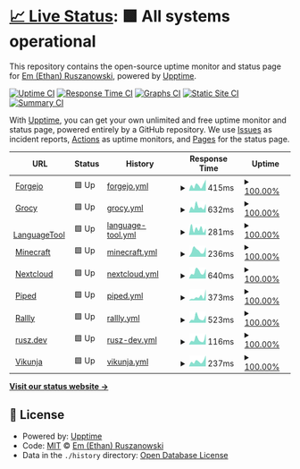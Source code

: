 # [📈 Live Status](https://ethanrusz.github.io/status): <!--live status--> **🟩 All systems operational**

This repository contains the open-source uptime monitor and status page for [Em (Ethan) Ruszanowski](https://rusz.dev), powered by [Upptime](https://github.com/upptime/upptime).

[![Uptime CI](https://github.com/ethanrusz/status/workflows/Uptime%20CI/badge.svg)](https://github.com/ethanrusz/status/actions?query=workflow%3A%22Uptime+CI%22)
[![Response Time CI](https://github.com/ethanrusz/status/workflows/Response%20Time%20CI/badge.svg)](https://github.com/ethanrusz/status/actions?query=workflow%3A%22Response+Time+CI%22)
[![Graphs CI](https://github.com/ethanrusz/status/workflows/Graphs%20CI/badge.svg)](https://github.com/ethanrusz/status/actions?query=workflow%3A%22Graphs+CI%22)
[![Static Site CI](https://github.com/ethanrusz/status/workflows/Static%20Site%20CI/badge.svg)](https://github.com/ethanrusz/status/actions?query=workflow%3A%22Static+Site+CI%22)
[![Summary CI](https://github.com/ethanrusz/status/workflows/Summary%20CI/badge.svg)](https://github.com/ethanrusz/status/actions?query=workflow%3A%22Summary+CI%22)

With [Upptime](https://upptime.js.org), you can get your own unlimited and free uptime monitor and status page, powered entirely by a GitHub repository. We use [Issues](https://github.com/ethanrusz/status/issues) as incident reports, [Actions](https://github.com/ethanrusz/status/actions) as uptime monitors, and [Pages](https://ethanrusz.github.io/status) for the status page.

<!--start: status pages-->
<!-- This summary is generated by Upptime (https://github.com/upptime/upptime) -->
<!-- Do not edit this manually, your changes will be overwritten -->
<!-- prettier-ignore -->
| URL | Status | History | Response Time | Uptime |
| --- | ------ | ------- | ------------- | ------ |
| <img alt="" src="https://icons.duckduckgo.com/ip3/git.beans.team.ico" height="13"> [Forgejo](https://git.beans.team) | 🟩 Up | [forgejo.yml](https://github.com/ethanrusz/status/commits/HEAD/history/forgejo.yml) | <details><summary><img alt="Response time graph" src="./graphs/forgejo/response-time-week.png" height="20"> 415ms</summary><br><a href="https://ethanrusz.github.io/status/history/forgejo"><img alt="Response time 444" src="https://img.shields.io/endpoint?url=https%3A%2F%2Fraw.githubusercontent.com%2Fethanrusz%2Fstatus%2FHEAD%2Fapi%2Fforgejo%2Fresponse-time.json"></a><br><a href="https://ethanrusz.github.io/status/history/forgejo"><img alt="24-hour response time 488" src="https://img.shields.io/endpoint?url=https%3A%2F%2Fraw.githubusercontent.com%2Fethanrusz%2Fstatus%2FHEAD%2Fapi%2Fforgejo%2Fresponse-time-day.json"></a><br><a href="https://ethanrusz.github.io/status/history/forgejo"><img alt="7-day response time 415" src="https://img.shields.io/endpoint?url=https%3A%2F%2Fraw.githubusercontent.com%2Fethanrusz%2Fstatus%2FHEAD%2Fapi%2Fforgejo%2Fresponse-time-week.json"></a><br><a href="https://ethanrusz.github.io/status/history/forgejo"><img alt="30-day response time 405" src="https://img.shields.io/endpoint?url=https%3A%2F%2Fraw.githubusercontent.com%2Fethanrusz%2Fstatus%2FHEAD%2Fapi%2Fforgejo%2Fresponse-time-month.json"></a><br><a href="https://ethanrusz.github.io/status/history/forgejo"><img alt="1-year response time 444" src="https://img.shields.io/endpoint?url=https%3A%2F%2Fraw.githubusercontent.com%2Fethanrusz%2Fstatus%2FHEAD%2Fapi%2Fforgejo%2Fresponse-time-year.json"></a></details> | <details><summary><a href="https://ethanrusz.github.io/status/history/forgejo">100.00%</a></summary><a href="https://ethanrusz.github.io/status/history/forgejo"><img alt="All-time uptime 99.86%" src="https://img.shields.io/endpoint?url=https%3A%2F%2Fraw.githubusercontent.com%2Fethanrusz%2Fstatus%2FHEAD%2Fapi%2Fforgejo%2Fuptime.json"></a><br><a href="https://ethanrusz.github.io/status/history/forgejo"><img alt="24-hour uptime 100.00%" src="https://img.shields.io/endpoint?url=https%3A%2F%2Fraw.githubusercontent.com%2Fethanrusz%2Fstatus%2FHEAD%2Fapi%2Fforgejo%2Fuptime-day.json"></a><br><a href="https://ethanrusz.github.io/status/history/forgejo"><img alt="7-day uptime 100.00%" src="https://img.shields.io/endpoint?url=https%3A%2F%2Fraw.githubusercontent.com%2Fethanrusz%2Fstatus%2FHEAD%2Fapi%2Fforgejo%2Fuptime-week.json"></a><br><a href="https://ethanrusz.github.io/status/history/forgejo"><img alt="30-day uptime 100.00%" src="https://img.shields.io/endpoint?url=https%3A%2F%2Fraw.githubusercontent.com%2Fethanrusz%2Fstatus%2FHEAD%2Fapi%2Fforgejo%2Fuptime-month.json"></a><br><a href="https://ethanrusz.github.io/status/history/forgejo"><img alt="1-year uptime 99.86%" src="https://img.shields.io/endpoint?url=https%3A%2F%2Fraw.githubusercontent.com%2Fethanrusz%2Fstatus%2FHEAD%2Fapi%2Fforgejo%2Fuptime-year.json"></a></details>
| <img alt="" src="https://icons.duckduckgo.com/ip3/grocy.beans.team.ico" height="13"> [Grocy](https://grocy.beans.team) | 🟩 Up | [grocy.yml](https://github.com/ethanrusz/status/commits/HEAD/history/grocy.yml) | <details><summary><img alt="Response time graph" src="./graphs/grocy/response-time-week.png" height="20"> 632ms</summary><br><a href="https://ethanrusz.github.io/status/history/grocy"><img alt="Response time 674" src="https://img.shields.io/endpoint?url=https%3A%2F%2Fraw.githubusercontent.com%2Fethanrusz%2Fstatus%2FHEAD%2Fapi%2Fgrocy%2Fresponse-time.json"></a><br><a href="https://ethanrusz.github.io/status/history/grocy"><img alt="24-hour response time 663" src="https://img.shields.io/endpoint?url=https%3A%2F%2Fraw.githubusercontent.com%2Fethanrusz%2Fstatus%2FHEAD%2Fapi%2Fgrocy%2Fresponse-time-day.json"></a><br><a href="https://ethanrusz.github.io/status/history/grocy"><img alt="7-day response time 632" src="https://img.shields.io/endpoint?url=https%3A%2F%2Fraw.githubusercontent.com%2Fethanrusz%2Fstatus%2FHEAD%2Fapi%2Fgrocy%2Fresponse-time-week.json"></a><br><a href="https://ethanrusz.github.io/status/history/grocy"><img alt="30-day response time 623" src="https://img.shields.io/endpoint?url=https%3A%2F%2Fraw.githubusercontent.com%2Fethanrusz%2Fstatus%2FHEAD%2Fapi%2Fgrocy%2Fresponse-time-month.json"></a><br><a href="https://ethanrusz.github.io/status/history/grocy"><img alt="1-year response time 674" src="https://img.shields.io/endpoint?url=https%3A%2F%2Fraw.githubusercontent.com%2Fethanrusz%2Fstatus%2FHEAD%2Fapi%2Fgrocy%2Fresponse-time-year.json"></a></details> | <details><summary><a href="https://ethanrusz.github.io/status/history/grocy">100.00%</a></summary><a href="https://ethanrusz.github.io/status/history/grocy"><img alt="All-time uptime 99.88%" src="https://img.shields.io/endpoint?url=https%3A%2F%2Fraw.githubusercontent.com%2Fethanrusz%2Fstatus%2FHEAD%2Fapi%2Fgrocy%2Fuptime.json"></a><br><a href="https://ethanrusz.github.io/status/history/grocy"><img alt="24-hour uptime 100.00%" src="https://img.shields.io/endpoint?url=https%3A%2F%2Fraw.githubusercontent.com%2Fethanrusz%2Fstatus%2FHEAD%2Fapi%2Fgrocy%2Fuptime-day.json"></a><br><a href="https://ethanrusz.github.io/status/history/grocy"><img alt="7-day uptime 100.00%" src="https://img.shields.io/endpoint?url=https%3A%2F%2Fraw.githubusercontent.com%2Fethanrusz%2Fstatus%2FHEAD%2Fapi%2Fgrocy%2Fuptime-week.json"></a><br><a href="https://ethanrusz.github.io/status/history/grocy"><img alt="30-day uptime 100.00%" src="https://img.shields.io/endpoint?url=https%3A%2F%2Fraw.githubusercontent.com%2Fethanrusz%2Fstatus%2FHEAD%2Fapi%2Fgrocy%2Fuptime-month.json"></a><br><a href="https://ethanrusz.github.io/status/history/grocy"><img alt="1-year uptime 99.88%" src="https://img.shields.io/endpoint?url=https%3A%2F%2Fraw.githubusercontent.com%2Fethanrusz%2Fstatus%2FHEAD%2Fapi%2Fgrocy%2Fuptime-year.json"></a></details>
| <img alt="" src="https://icons.duckduckgo.com/ip3/lt.beans.team.ico" height="13"> [LanguageTool](https://lt.beans.team/v2/languages) | 🟩 Up | [language-tool.yml](https://github.com/ethanrusz/status/commits/HEAD/history/language-tool.yml) | <details><summary><img alt="Response time graph" src="./graphs/language-tool/response-time-week.png" height="20"> 281ms</summary><br><a href="https://ethanrusz.github.io/status/history/language-tool"><img alt="Response time 341" src="https://img.shields.io/endpoint?url=https%3A%2F%2Fraw.githubusercontent.com%2Fethanrusz%2Fstatus%2FHEAD%2Fapi%2Flanguage-tool%2Fresponse-time.json"></a><br><a href="https://ethanrusz.github.io/status/history/language-tool"><img alt="24-hour response time 315" src="https://img.shields.io/endpoint?url=https%3A%2F%2Fraw.githubusercontent.com%2Fethanrusz%2Fstatus%2FHEAD%2Fapi%2Flanguage-tool%2Fresponse-time-day.json"></a><br><a href="https://ethanrusz.github.io/status/history/language-tool"><img alt="7-day response time 281" src="https://img.shields.io/endpoint?url=https%3A%2F%2Fraw.githubusercontent.com%2Fethanrusz%2Fstatus%2FHEAD%2Fapi%2Flanguage-tool%2Fresponse-time-week.json"></a><br><a href="https://ethanrusz.github.io/status/history/language-tool"><img alt="30-day response time 283" src="https://img.shields.io/endpoint?url=https%3A%2F%2Fraw.githubusercontent.com%2Fethanrusz%2Fstatus%2FHEAD%2Fapi%2Flanguage-tool%2Fresponse-time-month.json"></a><br><a href="https://ethanrusz.github.io/status/history/language-tool"><img alt="1-year response time 341" src="https://img.shields.io/endpoint?url=https%3A%2F%2Fraw.githubusercontent.com%2Fethanrusz%2Fstatus%2FHEAD%2Fapi%2Flanguage-tool%2Fresponse-time-year.json"></a></details> | <details><summary><a href="https://ethanrusz.github.io/status/history/language-tool">100.00%</a></summary><a href="https://ethanrusz.github.io/status/history/language-tool"><img alt="All-time uptime 99.86%" src="https://img.shields.io/endpoint?url=https%3A%2F%2Fraw.githubusercontent.com%2Fethanrusz%2Fstatus%2FHEAD%2Fapi%2Flanguage-tool%2Fuptime.json"></a><br><a href="https://ethanrusz.github.io/status/history/language-tool"><img alt="24-hour uptime 100.00%" src="https://img.shields.io/endpoint?url=https%3A%2F%2Fraw.githubusercontent.com%2Fethanrusz%2Fstatus%2FHEAD%2Fapi%2Flanguage-tool%2Fuptime-day.json"></a><br><a href="https://ethanrusz.github.io/status/history/language-tool"><img alt="7-day uptime 100.00%" src="https://img.shields.io/endpoint?url=https%3A%2F%2Fraw.githubusercontent.com%2Fethanrusz%2Fstatus%2FHEAD%2Fapi%2Flanguage-tool%2Fuptime-week.json"></a><br><a href="https://ethanrusz.github.io/status/history/language-tool"><img alt="30-day uptime 100.00%" src="https://img.shields.io/endpoint?url=https%3A%2F%2Fraw.githubusercontent.com%2Fethanrusz%2Fstatus%2FHEAD%2Fapi%2Flanguage-tool%2Fuptime-month.json"></a><br><a href="https://ethanrusz.github.io/status/history/language-tool"><img alt="1-year uptime 99.86%" src="https://img.shields.io/endpoint?url=https%3A%2F%2Fraw.githubusercontent.com%2Fethanrusz%2Fstatus%2FHEAD%2Fapi%2Flanguage-tool%2Fuptime-year.json"></a></details>
| <img alt="" src="https://icons.duckduckgo.com/ip3/horseplay.space.ico" height="13"> [Minecraft](https://horseplay.space) | 🟩 Up | [minecraft.yml](https://github.com/ethanrusz/status/commits/HEAD/history/minecraft.yml) | <details><summary><img alt="Response time graph" src="./graphs/minecraft/response-time-week.png" height="20"> 236ms</summary><br><a href="https://ethanrusz.github.io/status/history/minecraft"><img alt="Response time 337" src="https://img.shields.io/endpoint?url=https%3A%2F%2Fraw.githubusercontent.com%2Fethanrusz%2Fstatus%2FHEAD%2Fapi%2Fminecraft%2Fresponse-time.json"></a><br><a href="https://ethanrusz.github.io/status/history/minecraft"><img alt="24-hour response time 218" src="https://img.shields.io/endpoint?url=https%3A%2F%2Fraw.githubusercontent.com%2Fethanrusz%2Fstatus%2FHEAD%2Fapi%2Fminecraft%2Fresponse-time-day.json"></a><br><a href="https://ethanrusz.github.io/status/history/minecraft"><img alt="7-day response time 236" src="https://img.shields.io/endpoint?url=https%3A%2F%2Fraw.githubusercontent.com%2Fethanrusz%2Fstatus%2FHEAD%2Fapi%2Fminecraft%2Fresponse-time-week.json"></a><br><a href="https://ethanrusz.github.io/status/history/minecraft"><img alt="30-day response time 254" src="https://img.shields.io/endpoint?url=https%3A%2F%2Fraw.githubusercontent.com%2Fethanrusz%2Fstatus%2FHEAD%2Fapi%2Fminecraft%2Fresponse-time-month.json"></a><br><a href="https://ethanrusz.github.io/status/history/minecraft"><img alt="1-year response time 337" src="https://img.shields.io/endpoint?url=https%3A%2F%2Fraw.githubusercontent.com%2Fethanrusz%2Fstatus%2FHEAD%2Fapi%2Fminecraft%2Fresponse-time-year.json"></a></details> | <details><summary><a href="https://ethanrusz.github.io/status/history/minecraft">100.00%</a></summary><a href="https://ethanrusz.github.io/status/history/minecraft"><img alt="All-time uptime 99.71%" src="https://img.shields.io/endpoint?url=https%3A%2F%2Fraw.githubusercontent.com%2Fethanrusz%2Fstatus%2FHEAD%2Fapi%2Fminecraft%2Fuptime.json"></a><br><a href="https://ethanrusz.github.io/status/history/minecraft"><img alt="24-hour uptime 100.00%" src="https://img.shields.io/endpoint?url=https%3A%2F%2Fraw.githubusercontent.com%2Fethanrusz%2Fstatus%2FHEAD%2Fapi%2Fminecraft%2Fuptime-day.json"></a><br><a href="https://ethanrusz.github.io/status/history/minecraft"><img alt="7-day uptime 100.00%" src="https://img.shields.io/endpoint?url=https%3A%2F%2Fraw.githubusercontent.com%2Fethanrusz%2Fstatus%2FHEAD%2Fapi%2Fminecraft%2Fuptime-week.json"></a><br><a href="https://ethanrusz.github.io/status/history/minecraft"><img alt="30-day uptime 100.00%" src="https://img.shields.io/endpoint?url=https%3A%2F%2Fraw.githubusercontent.com%2Fethanrusz%2Fstatus%2FHEAD%2Fapi%2Fminecraft%2Fuptime-month.json"></a><br><a href="https://ethanrusz.github.io/status/history/minecraft"><img alt="1-year uptime 99.71%" src="https://img.shields.io/endpoint?url=https%3A%2F%2Fraw.githubusercontent.com%2Fethanrusz%2Fstatus%2FHEAD%2Fapi%2Fminecraft%2Fuptime-year.json"></a></details>
| <img alt="" src="https://icons.duckduckgo.com/ip3/cloud.beans.team.ico" height="13"> [Nextcloud](https://cloud.beans.team) | 🟩 Up | [nextcloud.yml](https://github.com/ethanrusz/status/commits/HEAD/history/nextcloud.yml) | <details><summary><img alt="Response time graph" src="./graphs/nextcloud/response-time-week.png" height="20"> 640ms</summary><br><a href="https://ethanrusz.github.io/status/history/nextcloud"><img alt="Response time 898" src="https://img.shields.io/endpoint?url=https%3A%2F%2Fraw.githubusercontent.com%2Fethanrusz%2Fstatus%2FHEAD%2Fapi%2Fnextcloud%2Fresponse-time.json"></a><br><a href="https://ethanrusz.github.io/status/history/nextcloud"><img alt="24-hour response time 771" src="https://img.shields.io/endpoint?url=https%3A%2F%2Fraw.githubusercontent.com%2Fethanrusz%2Fstatus%2FHEAD%2Fapi%2Fnextcloud%2Fresponse-time-day.json"></a><br><a href="https://ethanrusz.github.io/status/history/nextcloud"><img alt="7-day response time 640" src="https://img.shields.io/endpoint?url=https%3A%2F%2Fraw.githubusercontent.com%2Fethanrusz%2Fstatus%2FHEAD%2Fapi%2Fnextcloud%2Fresponse-time-week.json"></a><br><a href="https://ethanrusz.github.io/status/history/nextcloud"><img alt="30-day response time 642" src="https://img.shields.io/endpoint?url=https%3A%2F%2Fraw.githubusercontent.com%2Fethanrusz%2Fstatus%2FHEAD%2Fapi%2Fnextcloud%2Fresponse-time-month.json"></a><br><a href="https://ethanrusz.github.io/status/history/nextcloud"><img alt="1-year response time 898" src="https://img.shields.io/endpoint?url=https%3A%2F%2Fraw.githubusercontent.com%2Fethanrusz%2Fstatus%2FHEAD%2Fapi%2Fnextcloud%2Fresponse-time-year.json"></a></details> | <details><summary><a href="https://ethanrusz.github.io/status/history/nextcloud">100.00%</a></summary><a href="https://ethanrusz.github.io/status/history/nextcloud"><img alt="All-time uptime 99.89%" src="https://img.shields.io/endpoint?url=https%3A%2F%2Fraw.githubusercontent.com%2Fethanrusz%2Fstatus%2FHEAD%2Fapi%2Fnextcloud%2Fuptime.json"></a><br><a href="https://ethanrusz.github.io/status/history/nextcloud"><img alt="24-hour uptime 100.00%" src="https://img.shields.io/endpoint?url=https%3A%2F%2Fraw.githubusercontent.com%2Fethanrusz%2Fstatus%2FHEAD%2Fapi%2Fnextcloud%2Fuptime-day.json"></a><br><a href="https://ethanrusz.github.io/status/history/nextcloud"><img alt="7-day uptime 100.00%" src="https://img.shields.io/endpoint?url=https%3A%2F%2Fraw.githubusercontent.com%2Fethanrusz%2Fstatus%2FHEAD%2Fapi%2Fnextcloud%2Fuptime-week.json"></a><br><a href="https://ethanrusz.github.io/status/history/nextcloud"><img alt="30-day uptime 100.00%" src="https://img.shields.io/endpoint?url=https%3A%2F%2Fraw.githubusercontent.com%2Fethanrusz%2Fstatus%2FHEAD%2Fapi%2Fnextcloud%2Fuptime-month.json"></a><br><a href="https://ethanrusz.github.io/status/history/nextcloud"><img alt="1-year uptime 99.89%" src="https://img.shields.io/endpoint?url=https%3A%2F%2Fraw.githubusercontent.com%2Fethanrusz%2Fstatus%2FHEAD%2Fapi%2Fnextcloud%2Fuptime-year.json"></a></details>
| <img alt="" src="https://icons.duckduckgo.com/ip3/piped.beans.team.ico" height="13"> [Piped](https://piped.beans.team) | 🟩 Up | [piped.yml](https://github.com/ethanrusz/status/commits/HEAD/history/piped.yml) | <details><summary><img alt="Response time graph" src="./graphs/piped/response-time-week.png" height="20"> 373ms</summary><br><a href="https://ethanrusz.github.io/status/history/piped"><img alt="Response time 305" src="https://img.shields.io/endpoint?url=https%3A%2F%2Fraw.githubusercontent.com%2Fethanrusz%2Fstatus%2FHEAD%2Fapi%2Fpiped%2Fresponse-time.json"></a><br><a href="https://ethanrusz.github.io/status/history/piped"><img alt="24-hour response time 457" src="https://img.shields.io/endpoint?url=https%3A%2F%2Fraw.githubusercontent.com%2Fethanrusz%2Fstatus%2FHEAD%2Fapi%2Fpiped%2Fresponse-time-day.json"></a><br><a href="https://ethanrusz.github.io/status/history/piped"><img alt="7-day response time 373" src="https://img.shields.io/endpoint?url=https%3A%2F%2Fraw.githubusercontent.com%2Fethanrusz%2Fstatus%2FHEAD%2Fapi%2Fpiped%2Fresponse-time-week.json"></a><br><a href="https://ethanrusz.github.io/status/history/piped"><img alt="30-day response time 262" src="https://img.shields.io/endpoint?url=https%3A%2F%2Fraw.githubusercontent.com%2Fethanrusz%2Fstatus%2FHEAD%2Fapi%2Fpiped%2Fresponse-time-month.json"></a><br><a href="https://ethanrusz.github.io/status/history/piped"><img alt="1-year response time 305" src="https://img.shields.io/endpoint?url=https%3A%2F%2Fraw.githubusercontent.com%2Fethanrusz%2Fstatus%2FHEAD%2Fapi%2Fpiped%2Fresponse-time-year.json"></a></details> | <details><summary><a href="https://ethanrusz.github.io/status/history/piped">100.00%</a></summary><a href="https://ethanrusz.github.io/status/history/piped"><img alt="All-time uptime 99.88%" src="https://img.shields.io/endpoint?url=https%3A%2F%2Fraw.githubusercontent.com%2Fethanrusz%2Fstatus%2FHEAD%2Fapi%2Fpiped%2Fuptime.json"></a><br><a href="https://ethanrusz.github.io/status/history/piped"><img alt="24-hour uptime 100.00%" src="https://img.shields.io/endpoint?url=https%3A%2F%2Fraw.githubusercontent.com%2Fethanrusz%2Fstatus%2FHEAD%2Fapi%2Fpiped%2Fuptime-day.json"></a><br><a href="https://ethanrusz.github.io/status/history/piped"><img alt="7-day uptime 100.00%" src="https://img.shields.io/endpoint?url=https%3A%2F%2Fraw.githubusercontent.com%2Fethanrusz%2Fstatus%2FHEAD%2Fapi%2Fpiped%2Fuptime-week.json"></a><br><a href="https://ethanrusz.github.io/status/history/piped"><img alt="30-day uptime 100.00%" src="https://img.shields.io/endpoint?url=https%3A%2F%2Fraw.githubusercontent.com%2Fethanrusz%2Fstatus%2FHEAD%2Fapi%2Fpiped%2Fuptime-month.json"></a><br><a href="https://ethanrusz.github.io/status/history/piped"><img alt="1-year uptime 99.88%" src="https://img.shields.io/endpoint?url=https%3A%2F%2Fraw.githubusercontent.com%2Fethanrusz%2Fstatus%2FHEAD%2Fapi%2Fpiped%2Fuptime-year.json"></a></details>
| <img alt="" src="https://icons.duckduckgo.com/ip3/rallly.beans.team.ico" height="13"> [Rallly](https://rallly.beans.team) | 🟩 Up | [rallly.yml](https://github.com/ethanrusz/status/commits/HEAD/history/rallly.yml) | <details><summary><img alt="Response time graph" src="./graphs/rallly/response-time-week.png" height="20"> 523ms</summary><br><a href="https://ethanrusz.github.io/status/history/rallly"><img alt="Response time 480" src="https://img.shields.io/endpoint?url=https%3A%2F%2Fraw.githubusercontent.com%2Fethanrusz%2Fstatus%2FHEAD%2Fapi%2Frallly%2Fresponse-time.json"></a><br><a href="https://ethanrusz.github.io/status/history/rallly"><img alt="24-hour response time 454" src="https://img.shields.io/endpoint?url=https%3A%2F%2Fraw.githubusercontent.com%2Fethanrusz%2Fstatus%2FHEAD%2Fapi%2Frallly%2Fresponse-time-day.json"></a><br><a href="https://ethanrusz.github.io/status/history/rallly"><img alt="7-day response time 523" src="https://img.shields.io/endpoint?url=https%3A%2F%2Fraw.githubusercontent.com%2Fethanrusz%2Fstatus%2FHEAD%2Fapi%2Frallly%2Fresponse-time-week.json"></a><br><a href="https://ethanrusz.github.io/status/history/rallly"><img alt="30-day response time 447" src="https://img.shields.io/endpoint?url=https%3A%2F%2Fraw.githubusercontent.com%2Fethanrusz%2Fstatus%2FHEAD%2Fapi%2Frallly%2Fresponse-time-month.json"></a><br><a href="https://ethanrusz.github.io/status/history/rallly"><img alt="1-year response time 480" src="https://img.shields.io/endpoint?url=https%3A%2F%2Fraw.githubusercontent.com%2Fethanrusz%2Fstatus%2FHEAD%2Fapi%2Frallly%2Fresponse-time-year.json"></a></details> | <details><summary><a href="https://ethanrusz.github.io/status/history/rallly">100.00%</a></summary><a href="https://ethanrusz.github.io/status/history/rallly"><img alt="All-time uptime 99.90%" src="https://img.shields.io/endpoint?url=https%3A%2F%2Fraw.githubusercontent.com%2Fethanrusz%2Fstatus%2FHEAD%2Fapi%2Frallly%2Fuptime.json"></a><br><a href="https://ethanrusz.github.io/status/history/rallly"><img alt="24-hour uptime 100.00%" src="https://img.shields.io/endpoint?url=https%3A%2F%2Fraw.githubusercontent.com%2Fethanrusz%2Fstatus%2FHEAD%2Fapi%2Frallly%2Fuptime-day.json"></a><br><a href="https://ethanrusz.github.io/status/history/rallly"><img alt="7-day uptime 100.00%" src="https://img.shields.io/endpoint?url=https%3A%2F%2Fraw.githubusercontent.com%2Fethanrusz%2Fstatus%2FHEAD%2Fapi%2Frallly%2Fuptime-week.json"></a><br><a href="https://ethanrusz.github.io/status/history/rallly"><img alt="30-day uptime 100.00%" src="https://img.shields.io/endpoint?url=https%3A%2F%2Fraw.githubusercontent.com%2Fethanrusz%2Fstatus%2FHEAD%2Fapi%2Frallly%2Fuptime-month.json"></a><br><a href="https://ethanrusz.github.io/status/history/rallly"><img alt="1-year uptime 99.90%" src="https://img.shields.io/endpoint?url=https%3A%2F%2Fraw.githubusercontent.com%2Fethanrusz%2Fstatus%2FHEAD%2Fapi%2Frallly%2Fuptime-year.json"></a></details>
| <img alt="" src="https://icons.duckduckgo.com/ip3/rusz.dev.ico" height="13"> [rusz.dev](https://rusz.dev) | 🟩 Up | [rusz-dev.yml](https://github.com/ethanrusz/status/commits/HEAD/history/rusz-dev.yml) | <details><summary><img alt="Response time graph" src="./graphs/rusz-dev/response-time-week.png" height="20"> 116ms</summary><br><a href="https://ethanrusz.github.io/status/history/rusz-dev"><img alt="Response time 123" src="https://img.shields.io/endpoint?url=https%3A%2F%2Fraw.githubusercontent.com%2Fethanrusz%2Fstatus%2FHEAD%2Fapi%2Frusz-dev%2Fresponse-time.json"></a><br><a href="https://ethanrusz.github.io/status/history/rusz-dev"><img alt="24-hour response time 97" src="https://img.shields.io/endpoint?url=https%3A%2F%2Fraw.githubusercontent.com%2Fethanrusz%2Fstatus%2FHEAD%2Fapi%2Frusz-dev%2Fresponse-time-day.json"></a><br><a href="https://ethanrusz.github.io/status/history/rusz-dev"><img alt="7-day response time 116" src="https://img.shields.io/endpoint?url=https%3A%2F%2Fraw.githubusercontent.com%2Fethanrusz%2Fstatus%2FHEAD%2Fapi%2Frusz-dev%2Fresponse-time-week.json"></a><br><a href="https://ethanrusz.github.io/status/history/rusz-dev"><img alt="30-day response time 109" src="https://img.shields.io/endpoint?url=https%3A%2F%2Fraw.githubusercontent.com%2Fethanrusz%2Fstatus%2FHEAD%2Fapi%2Frusz-dev%2Fresponse-time-month.json"></a><br><a href="https://ethanrusz.github.io/status/history/rusz-dev"><img alt="1-year response time 123" src="https://img.shields.io/endpoint?url=https%3A%2F%2Fraw.githubusercontent.com%2Fethanrusz%2Fstatus%2FHEAD%2Fapi%2Frusz-dev%2Fresponse-time-year.json"></a></details> | <details><summary><a href="https://ethanrusz.github.io/status/history/rusz-dev">100.00%</a></summary><a href="https://ethanrusz.github.io/status/history/rusz-dev"><img alt="All-time uptime 100.00%" src="https://img.shields.io/endpoint?url=https%3A%2F%2Fraw.githubusercontent.com%2Fethanrusz%2Fstatus%2FHEAD%2Fapi%2Frusz-dev%2Fuptime.json"></a><br><a href="https://ethanrusz.github.io/status/history/rusz-dev"><img alt="24-hour uptime 100.00%" src="https://img.shields.io/endpoint?url=https%3A%2F%2Fraw.githubusercontent.com%2Fethanrusz%2Fstatus%2FHEAD%2Fapi%2Frusz-dev%2Fuptime-day.json"></a><br><a href="https://ethanrusz.github.io/status/history/rusz-dev"><img alt="7-day uptime 100.00%" src="https://img.shields.io/endpoint?url=https%3A%2F%2Fraw.githubusercontent.com%2Fethanrusz%2Fstatus%2FHEAD%2Fapi%2Frusz-dev%2Fuptime-week.json"></a><br><a href="https://ethanrusz.github.io/status/history/rusz-dev"><img alt="30-day uptime 100.00%" src="https://img.shields.io/endpoint?url=https%3A%2F%2Fraw.githubusercontent.com%2Fethanrusz%2Fstatus%2FHEAD%2Fapi%2Frusz-dev%2Fuptime-month.json"></a><br><a href="https://ethanrusz.github.io/status/history/rusz-dev"><img alt="1-year uptime 100.00%" src="https://img.shields.io/endpoint?url=https%3A%2F%2Fraw.githubusercontent.com%2Fethanrusz%2Fstatus%2FHEAD%2Fapi%2Frusz-dev%2Fuptime-year.json"></a></details>
| <img alt="" src="https://icons.duckduckgo.com/ip3/todo.beans.team.ico" height="13"> [Vikunja](https://todo.beans.team) | 🟩 Up | [vikunja.yml](https://github.com/ethanrusz/status/commits/HEAD/history/vikunja.yml) | <details><summary><img alt="Response time graph" src="./graphs/vikunja/response-time-week.png" height="20"> 237ms</summary><br><a href="https://ethanrusz.github.io/status/history/vikunja"><img alt="Response time 402" src="https://img.shields.io/endpoint?url=https%3A%2F%2Fraw.githubusercontent.com%2Fethanrusz%2Fstatus%2FHEAD%2Fapi%2Fvikunja%2Fresponse-time.json"></a><br><a href="https://ethanrusz.github.io/status/history/vikunja"><img alt="24-hour response time 203" src="https://img.shields.io/endpoint?url=https%3A%2F%2Fraw.githubusercontent.com%2Fethanrusz%2Fstatus%2FHEAD%2Fapi%2Fvikunja%2Fresponse-time-day.json"></a><br><a href="https://ethanrusz.github.io/status/history/vikunja"><img alt="7-day response time 237" src="https://img.shields.io/endpoint?url=https%3A%2F%2Fraw.githubusercontent.com%2Fethanrusz%2Fstatus%2FHEAD%2Fapi%2Fvikunja%2Fresponse-time-week.json"></a><br><a href="https://ethanrusz.github.io/status/history/vikunja"><img alt="30-day response time 378" src="https://img.shields.io/endpoint?url=https%3A%2F%2Fraw.githubusercontent.com%2Fethanrusz%2Fstatus%2FHEAD%2Fapi%2Fvikunja%2Fresponse-time-month.json"></a><br><a href="https://ethanrusz.github.io/status/history/vikunja"><img alt="1-year response time 402" src="https://img.shields.io/endpoint?url=https%3A%2F%2Fraw.githubusercontent.com%2Fethanrusz%2Fstatus%2FHEAD%2Fapi%2Fvikunja%2Fresponse-time-year.json"></a></details> | <details><summary><a href="https://ethanrusz.github.io/status/history/vikunja">100.00%</a></summary><a href="https://ethanrusz.github.io/status/history/vikunja"><img alt="All-time uptime 99.84%" src="https://img.shields.io/endpoint?url=https%3A%2F%2Fraw.githubusercontent.com%2Fethanrusz%2Fstatus%2FHEAD%2Fapi%2Fvikunja%2Fuptime.json"></a><br><a href="https://ethanrusz.github.io/status/history/vikunja"><img alt="24-hour uptime 100.00%" src="https://img.shields.io/endpoint?url=https%3A%2F%2Fraw.githubusercontent.com%2Fethanrusz%2Fstatus%2FHEAD%2Fapi%2Fvikunja%2Fuptime-day.json"></a><br><a href="https://ethanrusz.github.io/status/history/vikunja"><img alt="7-day uptime 100.00%" src="https://img.shields.io/endpoint?url=https%3A%2F%2Fraw.githubusercontent.com%2Fethanrusz%2Fstatus%2FHEAD%2Fapi%2Fvikunja%2Fuptime-week.json"></a><br><a href="https://ethanrusz.github.io/status/history/vikunja"><img alt="30-day uptime 99.93%" src="https://img.shields.io/endpoint?url=https%3A%2F%2Fraw.githubusercontent.com%2Fethanrusz%2Fstatus%2FHEAD%2Fapi%2Fvikunja%2Fuptime-month.json"></a><br><a href="https://ethanrusz.github.io/status/history/vikunja"><img alt="1-year uptime 99.84%" src="https://img.shields.io/endpoint?url=https%3A%2F%2Fraw.githubusercontent.com%2Fethanrusz%2Fstatus%2FHEAD%2Fapi%2Fvikunja%2Fuptime-year.json"></a></details>

<!--end: status pages-->

[**Visit our status website →**](https://ethanrusz.github.io/status)

## 📄 License

- Powered by: [Upptime](https://github.com/upptime/upptime)
- Code: [MIT](./LICENSE) © [Em (Ethan) Ruszanowski](https://rusz.dev)
- Data in the `./history` directory: [Open Database License](https://opendatacommons.org/licenses/odbl/1-0/)
